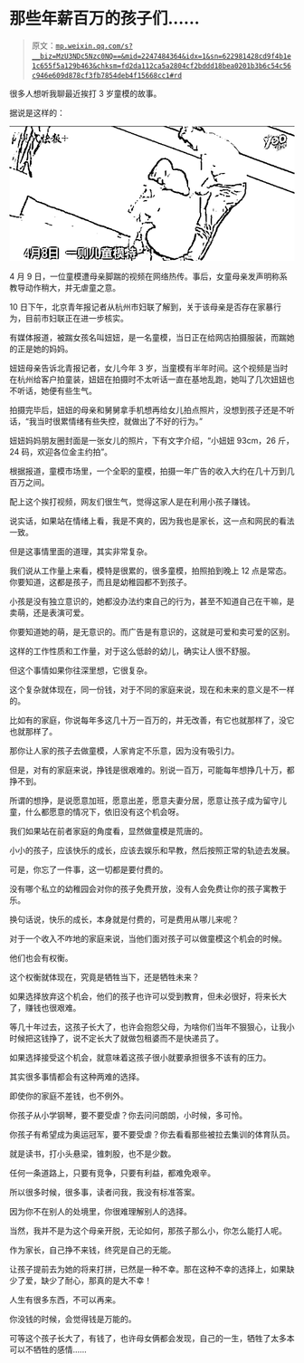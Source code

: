 # 那些年薪百万的孩子们......

> 原文：[`mp.weixin.qq.com/s?__biz=MzU3NDc5Nzc0NQ==&mid=2247484364&idx=1&sn=622981428cd9f4b1e1c655f5a129b463&chksm=fd2da112ca5a2804cf2bddd18bea0201b3b6c54c56c946e609d878cf3fb7854deb4f15668cc1#rd`](http://mp.weixin.qq.com/s?__biz=MzU3NDc5Nzc0NQ==&mid=2247484364&idx=1&sn=622981428cd9f4b1e1c655f5a129b463&chksm=fd2da112ca5a2804cf2bddd18bea0201b3b6c54c56c946e609d878cf3fb7854deb4f15668cc1#rd)

很多人想听我聊最近挨打 3 岁童模的故事。

据说是这样的：

![](img/91fa8a9871ce4cc18c4ba4f4dd26892b.png)

4 月 9 日，一位童模遭母亲脚踹的视频在网络热传。事后，女童母亲发声明称系教导动作稍大，并无虐童之意。

10 日下午，北京青年报记者从杭州市妇联了解到，关于该母亲是否存在家暴行为，目前市妇联正在进一步核实。

有媒体报道，被踹女孩名叫妞妞，是一名童模，当日正在给网店拍摄服装，而踹她的正是她的妈妈。

妞妞母亲告诉北青报记者，女儿今年 3 岁，当童模有半年时间。这个视频是当时在杭州给客户拍童装，妞妞在拍摄时不太听话一直在基地乱跑，她叫了几次妞妞也不听话，她便有些生气。

拍摄完毕后，妞妞的母亲和舅舅拿手机想再给女儿拍点照片，没想到孩子还是不听话，“我当时很累情绪有些失控，就做出了不好的行为。”

妞妞妈妈朋友圈封面是一张女儿的照片，下有文字介绍，“小妞妞 93cm，26 斤，24 码，欢迎各位金主约拍”。

根据报道，童模市场里，一个全职的童模，拍摄一年广告的收入大约在几十万到几百万之间。

配上这个挨打视频，网友们很生气，觉得这家人是在利用小孩子赚钱。

说实话，如果站在情绪上看，我是不爽的，因为我也是家长，这一点和网民的看法一致。

但是这事情里面的道理，其实非常复杂。

我们说从工作量上来看，模特是很累的，很多童模，拍照拍到晚上 12 点是常态。你要知道，这都是孩子，而且是幼稚园都不到孩子。

小孩是没有独立意识的，她都没办法约束自己的行为，甚至不知道自己在干嘛，是卖萌，还是表演可爱。

你要知道她的萌，是无意识的。而广告是有意识的，这就是可爱和卖可爱的区别。

这样的工作性质和工作量，对于这么低龄的幼儿，确实让人很不舒服。

但这个事情如果你往深里想，它很复杂。

这个复杂就体现在，同一份钱，对于不同的家庭来说，现在和未来的意义是不一样的。

比如有的家庭，你说每年多这几十万一百万的，并无改善，有它也就那样了，没它也就那样了。

那你让人家的孩子去做童模，人家肯定不乐意，因为没有吸引力。

但是，对有的家庭来说，挣钱是很艰难的。别说一百万，可能每年想挣几十万，都挣不到。

所谓的想挣，是说愿意加班，愿意出差，愿意夫妻分居，愿意让孩子成为留守儿童，什么都愿意的情况下，依旧没有这个机会呀。

我们如果站在前者家庭的角度看，显然做童模是荒唐的。

小小的孩子，应该快乐的成长，应该去娱乐和早教，然后按照正常的轨迹去发展。

可是，你忘了一件事，这一切都是要付费的。

没有哪个私立的幼稚园会对你的孩子免费开放，没有人会免费让你的孩子寓教于乐。

换句话说，快乐的成长，本身就是付费的，可是费用从哪儿来呢？

对于一个收入不咋地的家庭来说，当他们面对孩子可以做童模这个机会的时候。

他们也会有权衡。

这个权衡就体现在，究竟是牺牲当下，还是牺牲未来？

如果选择放弃这个机会，他们的孩子也许可以受到教育，但未必很好，将来长大了，赚钱也很艰难。

等几十年过去，这孩子长大了，也许会抱怨父母，为啥你们当年不狠狠心，让我小时候把这钱挣了，说不定长大了就做包租婆而不是快递员了。

如果选择接受这个机会，就意味着这孩子很小就要承担很多不该有的压力。

其实很多事情都会有这种两难的选择。

即使你的家庭不差钱，也不例外。

你孩子从小学钢琴，要不要受虐？你去问问朗朗，小时候，多可怜。

你孩子有希望成为奥运冠军，要不要受虐？你去看看那些被拉去集训的体育队员。

就是读书，打小头悬梁，锥刺股，也不是少数。

任何一条道路上，只要有竞争，只要有利益，都难免艰辛。

所以很多时候，很多事，读者问我，我没有标准答案。

因为你不在别人的处境里，你很难理解别人的选择。

当然，我并不是为这个母亲开脱，无论如何，那孩子那么小，你怎么能打人呢。

作为家长，自己挣不来钱，终究是自己的无能。

让孩子提前去为她的将来打拼，已然是一种不幸。那在这种不幸的选择上，如果缺少了爱，缺少了耐心，那真的是大不幸！

人生有很多东西，不可以再来。

你没钱的时候，会觉得钱是万能的。

可等这个孩子长大了，有钱了，也许母女俩都会发现，自己的一生，牺牲了太多本可以不牺牲的感情......